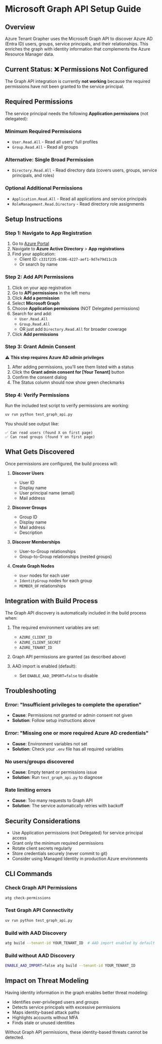 # Microsoft Graph API Setup Guide

## Overview

Azure Tenant Grapher uses the Microsoft Graph API to discover Azure AD (Entra ID) users, groups, service principals, and their relationships. This enriches the graph with identity information that complements the Azure Resource Manager data.

## Current Status: ❌ Permissions Not Configured

The Graph API integration is currently **not working** because the required permissions have not been granted to the service principal.

## Required Permissions

The service principal needs the following **Application permissions** (not delegated):

### Minimum Required Permissions
- `User.Read.All` - Read all users' full profiles
- `Group.Read.All` - Read all groups

### Alternative: Single Broad Permission
- `Directory.Read.All` - Read directory data (covers users, groups, service principals, and roles)

### Optional Additional Permissions
- `Application.Read.All` - Read all applications and service principals
- `RoleManagement.Read.Directory` - Read directory role assignments

## Setup Instructions

### Step 1: Navigate to App Registration

1. Go to [Azure Portal](https://portal.azure.com)
2. Navigate to **Azure Active Directory** > **App registrations**
3. Find your application:
   - Client ID: `c331f235-8306-4227-aef1-9d7e79d11c2b`
   - Or search by name

### Step 2: Add API Permissions

1. Click on your app registration
2. Go to **API permissions** in the left menu
3. Click **Add a permission**
4. Select **Microsoft Graph**
5. Choose **Application permissions** (NOT Delegated permissions)
6. Search for and add:
   - `User.Read.All`
   - `Group.Read.All`
   - OR just add `Directory.Read.All` for broader coverage
7. Click **Add permissions**

### Step 3: Grant Admin Consent

⚠️ **This step requires Azure AD admin privileges**

1. After adding permissions, you'll see them listed with a status
2. Click the **Grant admin consent for [Your Tenant]** button
3. Confirm the consent dialog
4. The Status column should now show green checkmarks

### Step 4: Verify Permissions

Run the included test script to verify permissions are working:

```bash
uv run python test_graph_api.py
```

You should see output like:
```
✅ Can read users (found X on first page)
✅ Can read groups (found Y on first page)
```

## What Gets Discovered

Once permissions are configured, the build process will:

1. **Discover Users**
   - User ID
   - Display name
   - User principal name (email)
   - Mail address

2. **Discover Groups**
   - Group ID
   - Display name
   - Mail address
   - Description

3. **Discover Memberships**
   - User-to-Group relationships
   - Group-to-Group relationships (nested groups)

4. **Create Graph Nodes**
   - `User` nodes for each user
   - `IdentityGroup` nodes for each group
   - `MEMBER_OF` relationships

## Integration with Build Process

The Graph API discovery is automatically included in the build process when:

1. The required environment variables are set:
   - `AZURE_CLIENT_ID`
   - `AZURE_CLIENT_SECRET`
   - `AZURE_TENANT_ID`

2. Graph API permissions are granted (as described above)

3. AAD import is enabled (default):
   - Set `ENABLE_AAD_IMPORT=false` to disable

## Troubleshooting

### Error: "Insufficient privileges to complete the operation"
- **Cause**: Permissions not granted or admin consent not given
- **Solution**: Follow setup instructions above

### Error: "Missing one or more required Azure AD credentials"
- **Cause**: Environment variables not set
- **Solution**: Check your `.env` file has all required variables

### No users/groups discovered
- **Cause**: Empty tenant or permissions issue
- **Solution**: Run `test_graph_api.py` to diagnose

### Rate limiting errors
- **Cause**: Too many requests to Graph API
- **Solution**: The service automatically retries with backoff

## Security Considerations

- Use Application permissions (not Delegated) for service principal access
- Grant only the minimum required permissions
- Rotate client secrets regularly
- Store credentials securely (never commit to git)
- Consider using Managed Identity in production Azure environments

## CLI Commands

### Check Graph API Permissions
```bash
atg check-permissions
```

### Test Graph API Connectivity
```bash
uv run python test_graph_api.py
```

### Build with AAD Discovery
```bash
atg build --tenant-id YOUR_TENANT_ID  # AAD import enabled by default
```

### Build without AAD Discovery
```bash
ENABLE_AAD_IMPORT=false atg build --tenant-id YOUR_TENANT_ID
```

## Impact on Threat Modeling

Having identity information in the graph enables better threat modeling:

- Identifies over-privileged users and groups
- Detects service principals with excessive permissions
- Maps identity-based attack paths
- Highlights accounts without MFA
- Finds stale or unused identities

Without Graph API permissions, these identity-based threats cannot be detected.
